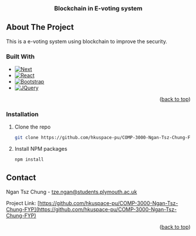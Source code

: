 
<a name="readme-top"></a>




<!-- PROJECT LOGO -->
<br />
<div align="center">
  <a href="https://github.com/hkuspace-pu/COMP-3000-Ngan-Tsz-Chung-FYP">
  </a>

  <h3 align="center">Blockchain in E-voting system</h3>

</div>


## About The Project

This is a e-voting system using blockchain to improve the security.



### Built With

* [![Next][Next.js]][Next-url]
* [![React][React.js]][React-url]
* [![Bootstrap][Bootstrap.com]][Bootstrap-url]
* [![JQuery][JQuery.com]][JQuery-url]

<p align="right">(<a href="#readme-top">back to top</a>)</p>


### Installation

1. Clone the repo
   ```sh
   git clone https://github.com/hkuspace-pu/COMP-3000-Ngan-Tsz-Chung-FYP
   ```
2. Install NPM packages
   ```sh
   npm install
   ```





<!-- CONTACT -->
## Contact

Ngan Tsz Chung - tze.ngan@students.plymouth.ac.uk

Project Link: [https://github.com/hkuspace-pu/COMP-3000-Ngan-Tsz-Chung-FYP](https://github.com/hkuspace-pu/COMP-3000-Ngan-Tsz-Chung-FYP)

<p align="right">(<a href="#readme-top">back to top</a>)</p>

[Next.js]: https://img.shields.io/badge/next.js-000000?style=for-the-badge&logo=nextdotjs&logoColor=white
[Next-url]: https://nextjs.org/
[React.js]: https://img.shields.io/badge/React-20232A?style=for-the-badge&logo=react&logoColor=61DAFB
[React-url]: https://reactjs.org/
[Bootstrap.com]: https://img.shields.io/badge/Bootstrap-563D7C?style=for-the-badge&logo=bootstrap&logoColor=white
[Bootstrap-url]: https://getbootstrap.com
[JQuery.com]: https://img.shields.io/badge/jQuery-0769AD?style=for-the-badge&logo=jquery&logoColor=white
[JQuery-url]: https://jquery.com 